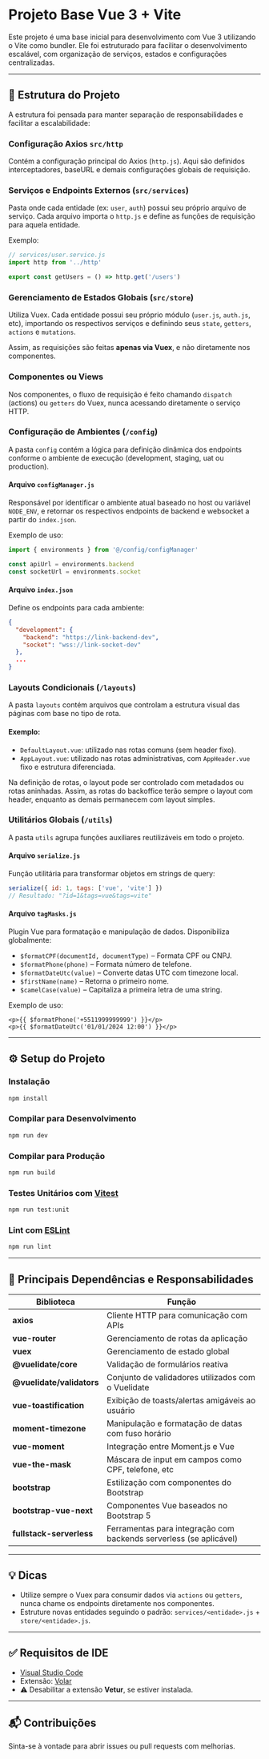 # Projeto Base Vue 3 + Vite

Este projeto é uma base inicial para desenvolvimento com Vue 3 utilizando o Vite como bundler. Ele foi estruturado para facilitar o desenvolvimento escalável, com organização de serviços, estados e configurações centralizadas.

---

## 📁 Estrutura do Projeto

A estrutura foi pensada para manter separação de responsabilidades e facilitar a escalabilidade:

### Configuração Axios `src/http`

Contém a configuração principal do Axios (`http.js`). Aqui são definidos interceptadores, baseURL e demais configurações globais de requisição.

### Serviços e Endpoints Externos (`src/services`)

Pasta onde cada entidade (ex: `user`, `auth`) possui seu próprio arquivo de serviço. Cada arquivo importa o `http.js` e define as funções de requisição para aquela entidade.

Exemplo:

```js
// services/user.service.js
import http from '../http'

export const getUsers = () => http.get('/users')
```

### Gerenciamento de Estados Globais (`src/store`)

Utiliza Vuex. Cada entidade possui seu próprio módulo (`user.js`, `auth.js`, etc), importando os respectivos serviços e definindo seus `state`, `getters`, `actions` e `mutations`.

Assim, as requisições são feitas **apenas via Vuex**, e não diretamente nos componentes.

### Componentes ou Views

Nos componentes, o fluxo de requisição é feito chamando `dispatch` (actions) ou `getters` do Vuex, nunca acessando diretamente o serviço HTTP.

### Configuração de Ambientes (`/config`)

A pasta `config` contém a lógica para definição dinâmica dos endpoints conforme o ambiente de execução (development, staging, uat ou production).

#### Arquivo `configManager.js`

Responsável por identificar o ambiente atual baseado no host ou variável `NODE_ENV`, e retornar os respectivos endpoints de backend e websocket a partir do `index.json`.

Exemplo de uso:

```js
import { environments } from '@/config/configManager'

const apiUrl = environments.backend
const socketUrl = environments.socket
```

#### Arquivo `index.json`

Define os endpoints para cada ambiente:

```json
{
  "development": {
    "backend": "https://link-backend-dev",
    "socket": "wss://link-socket-dev"
  },
  ...
}
```

### Layouts Condicionais (`/layouts`)

A pasta `layouts` contém arquivos que controlam a estrutura visual das páginas com base no tipo de rota.

#### Exemplo:

- `DefaultLayout.vue`: utilizado nas rotas comuns (sem header fixo).
- `AppLayout.vue`: utilizado nas rotas administrativas, com `AppHeader.vue` fixo e estrutura diferenciada.

Na definição de rotas, o layout pode ser controlado com metadados ou rotas aninhadas. Assim, as rotas do backoffice terão sempre o layout com header, enquanto as demais permanecem com layout simples.

### Utilitários Globais (`/utils`)

A pasta `utils` agrupa funções auxiliares reutilizáveis em todo o projeto.

#### Arquivo `serialize.js`

Função utilitária para transformar objetos em strings de query:

```js
serialize({ id: 1, tags: ['vue', 'vite'] })
// Resultado: "?id=1&tags=vue&tags=vite"
```

#### Arquivo `tagMasks.js`

Plugin Vue para formatação e manipulação de dados. Disponibiliza globalmente:

- `$formatCPF(documentId, documentType)` – Formata CPF ou CNPJ.
- `$formatPhone(phone)` – Formata número de telefone.
- `$formatDateUtc(value)` – Converte datas UTC com timezone local.
- `$firstName(name)` – Retorna o primeiro nome.
- `$camelCase(value)` – Capitaliza a primeira letra de uma string.

Exemplo de uso:

```vue
<p>{{ $formatPhone('+5511999999999') }}</p>
<p>{{ $formatDateUtc('01/01/2024 12:00') }}</p>
```

---

## ⚙️ Setup do Projeto

### Instalação

```bash
npm install
```

### Compilar para Desenvolvimento

```bash
npm run dev
```

### Compilar para Produção

```bash
npm run build
```

### Testes Unitários com [Vitest](https://vitest.dev/)

```bash
npm run test:unit
```

### Lint com [ESLint](https://eslint.org/)

```bash
npm run lint
```

---

## 🧩 Principais Dependências e Responsabilidades

| Biblioteca                | Função                                                             |
| ------------------------- | ------------------------------------------------------------------ |
| **axios**                 | Cliente HTTP para comunicação com APIs                             |
| **vue-router**            | Gerenciamento de rotas da aplicação                                |
| **vuex**                  | Gerenciamento de estado global                                     |
| **@vuelidate/core**       | Validação de formulários reativa                                   |
| **@vuelidate/validators** | Conjunto de validadores utilizados com o Vuelidate                 |
| **vue-toastification**    | Exibição de toasts/alertas amigáveis ao usuário                    |
| **moment-timezone**       | Manipulação e formatação de datas com fuso horário                 |
| **vue-moment**            | Integração entre Moment.js e Vue                                   |
| **vue-the-mask**          | Máscara de input em campos como CPF, telefone, etc                 |
| **bootstrap**             | Estilização com componentes do Bootstrap                           |
| **bootstrap-vue-next**    | Componentes Vue baseados no Bootstrap 5                            |
| **fullstack-serverless**  | Ferramentas para integração com backends serverless (se aplicável) |

---

## 💡 Dicas

- Utilize sempre o Vuex para consumir dados via `actions` ou `getters`, nunca chame os endpoints diretamente nos componentes.
- Estruture novas entidades seguindo o padrão: `services/<entidade>.js` + `store/<entidade>.js`.

---

## ✅ Requisitos de IDE

- [Visual Studio Code](https://code.visualstudio.com/)
- Extensão: [Volar](https://marketplace.visualstudio.com/items?itemName=Vue.volar)
- ⚠️ Desabilitar a extensão **Vetur**, se estiver instalada.

---

## 📬 Contribuições

Sinta-se à vontade para abrir issues ou pull requests com melhorias.
